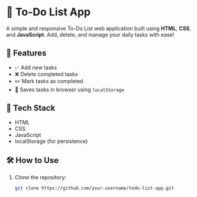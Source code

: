 # 📝 To-Do List App

A simple and responsive To-Do List web application built using **HTML**, **CSS**, and **JavaScript**. Add, delete, and manage your daily tasks with ease!

## 🚀 Features

- ✅ Add new tasks
- ❌ Delete completed tasks
- ✏️ Mark tasks as completed
- 💾 Saves tasks in browser using `localStorage`

## 🔧 Tech Stack

- HTML
- CSS
- JavaScript 
- localStorage (for persistence)

## 🛠️ How to Use

1. Clone the repository:
   ```bash
   git clone https://github.com/your-username/todo-list-app.git
